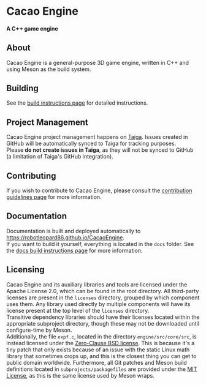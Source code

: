 # Cacao Engine  
#### A C++ game engine  

## About
Cacao Engine is a general-purpose 3D game engine, written in C++ and using Meson as the build system.

## Building
See the [build instructions page](https://robotleopard86.github.io/CacaoEngine/dev/manual/building.html) for detailed instructions.

## Project Management
Cacao Engine project management happens on [Taiga](https://tree.taiga.io/project/robotleopard86-cacao-engine). Issues created in GitHub will be automatically synced to Taiga for tracking purposes.  
Please **do not create issues in Taiga**, as they will not be synced to GitHub (a limitation of Taiga's GitHub integration).

## Contributing
If you wish to contribute to Cacao Engine, please consult the [contribution guidelines page](CONTRIBUTING.md) for more information.

## Documentation
Documentation is built and deployed automatically to https://robotleopard86.github.io/CacaoEngine.  
If you want to build it yourself, everything is located in the `docs` folder. See the [docs build instructions page](docs/README.md) for more information.

## Licensing
Cacao Engine and its auxiliary libraries and tools are licensed under the Apache License 2.0, which can be found in the root directory. All third-party licenses are present in the `licenses` directory, grouped by which component uses them. Any library used directly by multiple components will have its license present at the top level of the `licenses` directory.  
Transitive dependency libraries should have their licenses located within the appropriate subproject directory, though these may not be downloaded until configure-time by Meson.  
Additionally, the file `expf.c`, located in the directory `engine/src/core/src`, is instead licensed under the [Zero-Clause BSD license](https://opensource.org/license/0bsd). This is because it's a tiny patch that only exists because of an issue with the static Linux math library that sometimes crops up, and this is the closest thing you can get to public domain worldwide.
Furthermore, all Git patches and Meson build definitions located in `subprojects/packagefiles` are provided under the [MIT License](https://opensource.org/license/mit), as this is the same license used by Meson wraps.